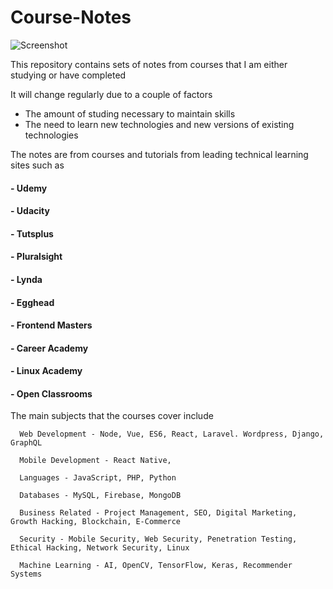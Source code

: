 # Course-Notes
![Screenshot](https://i.imgur.com/YCLAYAv.jpg)

This repository contains sets of notes from courses that I am either studying or have completed

It will change regularly due to a couple of factors
  - The amount of studing necessary to maintain skills
  - The need to learn new technologies and new versions of existing technologies
  
The notes are from courses and tutorials from leading technical learning sites such as

  #### - Udemy
  #### - Udacity
  #### - Tutsplus
  #### - Pluralsight
  #### - Lynda
  #### - Egghead
  #### - Frontend Masters
  #### - Career Academy
  #### - Linux Academy
  #### - Open Classrooms
  


  
The main subjects that the courses cover include


      Web Development - Node, Vue, ES6, React, Laravel. Wordpress, Django, GraphQL

      Mobile Development - React Native,

      Languages - JavaScript, PHP, Python

      Databases - MySQL, Firebase, MongoDB

      Business Related - Project Management, SEO, Digital Marketing, Growth Hacking, Blockchain, E-Commerce

      Security - Mobile Security, Web Security, Penetration Testing, Ethical Hacking, Network Security, Linux

      Machine Learning - AI, OpenCV, TensorFlow, Keras, Recommender Systems



